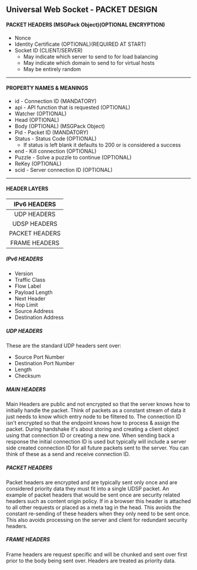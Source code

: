 ## Universal Web Socket - PACKET DESIGN

#### PACKET HEADERS (MSGPack Object)(OPTIONAL ENCRYPTION)

-   Nonce
-   Identity Certificate (OPTIONAL)(REQUIRED AT START)
-   Socket ID (CLIENT/SERVER)
    -   May indicate which server to send to for load balancing
    -   May indicate which domain to send to for virtual hosts
    -   May be entirely random

---

#### PROPERTY NAMES & MEANINGS

-   id - Connection ID (MANDATORY)
-   api - API function that is requested (OPTIONAL)
-   Watcher (OPTIONAL)
-   Head (OPTIONAL)
-   Body (OPTIONAL) (MSGPack Object)
-   Pid - Packet ID (MANDATORY)
-   Status - Status Code (OPTIONAL)
    -   If status is left blank it defaults to 200 or is considered a success
-   end - Kill connection (OPTIONAL)
-   Puzzle - Solve a puzzle to continue (OPTIONAL)
-   ReKey (OPTIONAL)
-   scid - Server connection ID (OPTIONAL)

---

#### HEADER LAYERS

|  IPv6 HEADERS  |
| :------------: |
|  UDP HEADERS   |
|  UDSP HEADERS  |
| PACKET HEADERS |
| FRAME HEADERS  |

##### IPv6 HEADERS

-   Version
-   Traffic Class
-   Flow Label
-   Payload Length
-   Next Header
-   Hop Limit
-   Source Address
-   Destination Address

##### UDP HEADERS

These are the standard UDP headers sent over:

-   Source Port Number
-   Destination Port Number
-   Length
-   Checksum

##### MAIN HEADERS

Main Headers are public and not encrypted so that the server knows how to initially handle the packet. Think of packets as a constant stream of data it just needs to know which entry node to be filtered to. The connection ID isn't encrypted so that the endpoint knows how to process & assign the packet. During handshake it's about storing and creating a client object using that connection ID or creating a new one. When sending back a response the initial connection ID is used but typically will include a server side created connection ID for all future packets sent to the server. You can think of these as a send and receive connection ID.

##### PACKET HEADERS

Packet headers are encrypted and are typically sent only once and are considered priority data they must fit into a single UDSP packet. An example of packet headers that would be sent once are security related headers such as content origin policy. If in a browser this header is attached to all other requests or placed as a meta tag in the head. This avoids the constant re-sending of these headers when they only need to be sent once. This also avoids processing on the server and client for redundant security headers.

##### FRAME HEADERS

Frame headers are request specific and will be chunked and sent over first prior to the body being sent over. Headers are treated as priority data.
